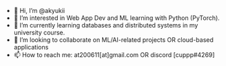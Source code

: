 - 👋 Hi, I’m @akyukii
- 👀 I’m interested in Web App Dev and ML learning with Python (PyTorch).
- 🌱 I’m currently learning databases and distributed systems in my university course.
- 💞️ I’m looking to collaborate on ML/AI-related projects OR cloud-based applications
- 📫 How to reach me: at200611[at]gmail.com OR discord [cuppp#4269]

<!---
akyukii/akyukii is a ✨ special ✨ repository because its `README.md` (this file) appears on your GitHub profile.
You can click the Preview link to take a look at your changes.
--->
